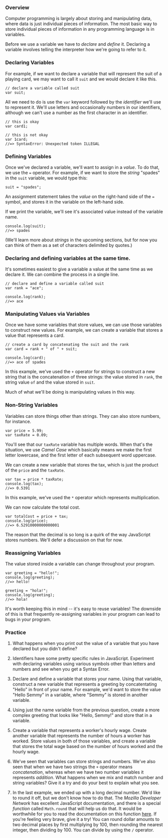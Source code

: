 ### Overview

Computer programming is largely about storing and manipulating data, where data
is just individual pieces of information. The most basic way to store individual
pieces of information in any programming language is in variables.

Before we use a variable we have to _declare_ and _define_ it. Declaring a
variable involves telling the interpreter how we're going to refer to it.

### Declaring Variables

For example, if we want to declare a variable that will represent the suit of a
playing card, we may want to call it `suit` and we would declare it like this.

    // declare a variable called suit
    var suit;

All we need to do is use the `var` keyword followed by the _identifier_ we'll
use to represent it. We'll use letters and occasionally numbers in our
identifiers, although we can't use a number as the first character in an
identifier.

    // this is okay
    var card1;

    // this is not okay
    var 1card;
    //=> SyntaxError: Unexpected token ILLEGAL

### Defining Variables

Once we've declared a variable, we'll want to assign in a _value_. To do that,
we use the `=` operator. For example, if we want to store the _string_ "spades"
in the `suit` variable, we would type this:

    suit = "spades";

An assignment statement takes the _value_ on the right-hand side of the `=`
symbol, and stores it in the variable on the left-hand side.

If we print the variable, we'll see it's associated value instead of the
variable name.

    console.log(suit);
    //=> spades

(We'll learn more about _strings_ in the upcoming sections, but for now you can
think of them as a set of characters delimited by quotes.)

### Declaring and defining variables at the same time.

It's sometimes easiest to give a variable a value at the same time as we declare
it. We can combine the process in a single line.

    // declare and define a variable called suit
    var rank = "ace";

    console.log(rank);
    //=> ace

### Manipulating Values via Variables

Once we have some variables that store values, we can use those variables to
construct new values. For example, we can create a variable that stores a value
that represents a card.

    // create a card by concatenating the suit and the rank
    var card = rank + " of " + suit;

    console.log(card);
    //=> ace of spades

In this example, we've used the `+` operator for strings to construct a new
string that is the concatenation of three strings: the value stored in `rank`,
the string value ` of ` and the value stored in `suit`.

Much of what we'll be doing is manipulating values in this way.

### Non-String Variables

Variables can store things other than strings. They can also store numbers, for
instance.

    var price = 5.99;
    var taxRate = 0.09;

You'll see that our `taxRate` variable has multiple words. When that's the
situation, we use _Camel Case_ which basically means we make the first letter
lowercase, and the first letter of each subsequent word uppercase.

We can create a new variable that stores the tax, which is just the product of
the `price` and the `taxRate`.

    var tax = price * taxRate;
    console.log(tax);
    //=> 0.5391

In this example, we've used the `*` operator which represents multiplication.

We can now calculate the total cost.

    var totalCost = price + tax;
    console.log(price);
    //=> 6.52910000000000001

The reason that the decimal is so long is a quirk of the way JavaScript stores
numbers. We'll defer a discussion on that for now.

### Reassigning Variables

The value stored inside a variable can change throughout your program.

    var greeting = "hello!";
    console.log(greeting);
    //=> hello!

    greeting = "hola!";
    console.log(greeting);
    //=> hola!

It's worth keeping this in mind -- it's easy to reuse variables! The downside of
this is that frequently re-assigning variables in your program can lead to bugs
in your program.

### Practice

1. What happens when you print out the value of a variable that you have
declared but you didn't define?

2. Identifiers have some pretty specific rules in JavaScript. Experiment with
declaring variables using various symbols other than letters and numbers and see
when you get a Syntax Error.

3. Declare and define a variable that stores your name. Using that variable,
construct a new variable that represents a greeting by concatentating "Hello" in
front of your name. For example, we'd want to store the value "Hello Semmy" in a
variable, where "Semmy" is stored in another variable.

4. Using just the name variable from the previous question, create a more
complex greeting that looks like "Hello, Semmy!" and store that in a variable.

5. Create a variable that represents a worker's hourly wage. Create another
variable that represents the number of hours a worker has worked. Store values
in both of those variables, and create a variable that stores the total wage
based on the number of hours worked and the hourly wage.

6. We've seen that variables can store strings and numbers. We've also seen that
when we have two strings the `+` operator means _concatenation_, whereas when we
have two number variables it represents _addition_. What happens when we mix and
match number and string variables? Give it a try and do your best to explain
what you see.

7. In the last example, we ended up with a long decimal number. We'd
like to round it off, but we don't know how to do that. The _Mozilla
Developer Network_ has excellent JavaScript documentation, and there
is a special _function_ called `Math.round` that will help us do
that. It would be worthwhile for you to read the documentation on this
function [here](https://developer.mozilla.org/en-US/docs/Web/JavaScript/Reference/Global_Objects/Math/round).
If you're feeling very brave, give it a try! You can round dollar amounts to two
decimal places by first multiplying by 100, then rounding the nearest integer,
then dividing by 100. You can divide by using the `/` operator.